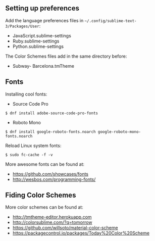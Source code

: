 ## Setting up preferences ##
Add the language preferences files in `~/.config/sublime-text-3/Packages/User`:
* JavaScript.sublime-settings
* Ruby.sublime-settings
* Python.sublime-settings

The Color Schemes files add in the same directory before:
* Subway- Barcelona.tmTheme

## Fonts ##
Installing cool fonts:
* Source Code Pro
```
$ dnf install adobe-source-code-pro-fonts
```
* Roboto Mono
```
$ dnf install google-roboto-fonts.noarch google-roboto-mono-fonts.noarch
```

Reload Linux system fonts:
```
$ sudo fc-cache -f -v
```

More awesome fonts can be found at:
* https://github.com/showcases/fonts
* http://wesbos.com/programming-fonts/

## Fiding Color Schemes ##
More color schemes can be found at:
* http://tmtheme-editor.herokuapp.com
* http://colorsublime.com/?q=tomorrow
* https://github.com/willsoto/material-color-scheme
* https://packagecontrol.io/packages/Today%20Color%20Scheme
